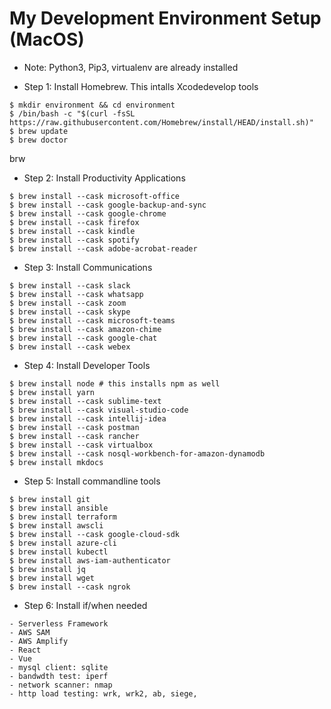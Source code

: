 # My Development Environment Setup (MacOS)

- Note: Python3, Pip3, virtualenv are already installed

- Step 1: Install Homebrew. This intalls Xcodedevelop tools
```
$ mkdir environment && cd environment
$ /bin/bash -c "$(curl -fsSL https://raw.githubusercontent.com/Homebrew/install/HEAD/install.sh)"
$ brew update
$ brew doctor
```
brw 
- Step 2: Install Productivity Applications
```
$ brew install --cask microsoft-office
$ brew install --cask google-backup-and-sync
$ brew install --cask google-chrome
$ brew install --cask firefox
$ brew install --cask kindle
$ brew install --cask spotify
$ brew install --cask adobe-acrobat-reader
```

- Step 3: Install Communications
```
$ brew install --cask slack
$ brew install --cask whatsapp
$ brew install --cask zoom
$ brew install --cask skype
$ brew install --cask microsoft-teams
$ brew install --cask amazon-chime
$ brew install --cask google-chat
$ brew install --cask webex
```

- Step 4: Install Developer Tools
```
$ brew install node # this installs npm as well
$ brew install yarn
$ brew install --cask sublime-text
$ brew install --cask visual-studio-code
$ brew install --cask intellij-idea
$ brew install --cask postman
$ brew install --cask rancher
$ brew install --cask virtualbox
$ brew install --cask nosql-workbench-for-amazon-dynamodb
$ brew install mkdocs
```

- Step 5: Install commandline tools
```
$ brew install git
$ brew install ansible
$ brew install terraform
$ brew install awscli
$ brew install --cask google-cloud-sdk
$ brew install azure-cli
$ brew install kubectl
$ brew install aws-iam-authenticator
$ brew install jq
$ brew install wget
$ brew install --cask ngrok
```

- Step 6: Install if/when needed
```
- Serverless Framework
- AWS SAM
- AWS Amplify
- React
- Vue
- mysql client: sqlite
- bandwdth test: iperf
- network scanner: nmap
- http load testing: wrk, wrk2, ab, siege, 
```
